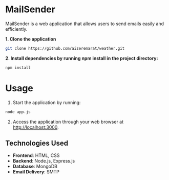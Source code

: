 # MailSender

MailSender is a web application that allows users to send emails easily and efficiently.

**1. Clone the application**

```bash
git clone https://github.com/aizeremarat/weather.git
```

**2. Install dependencies by running npm install in the project directory:**

```bash
npm install
```


# Usage

1. Start the application by running:

```bash
node app.js
```

2. Access the application through your web browser at [http://localhost:3000](http://localhost:3000).



## Technologies Used

- **Frontend**: HTML, CSS
- **Backend**: Node.js, Express.js
- **Database**: MongoDB
- **Email Delivery**: SMTP
